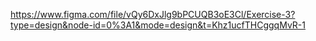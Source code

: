 https://www.figma.com/file/vQy6DxJlg9bPCUQB3oE3Cl/Exercise-3?type=design&node-id=0%3A1&mode=design&t=Khz1ucfTHCggqMvR-1